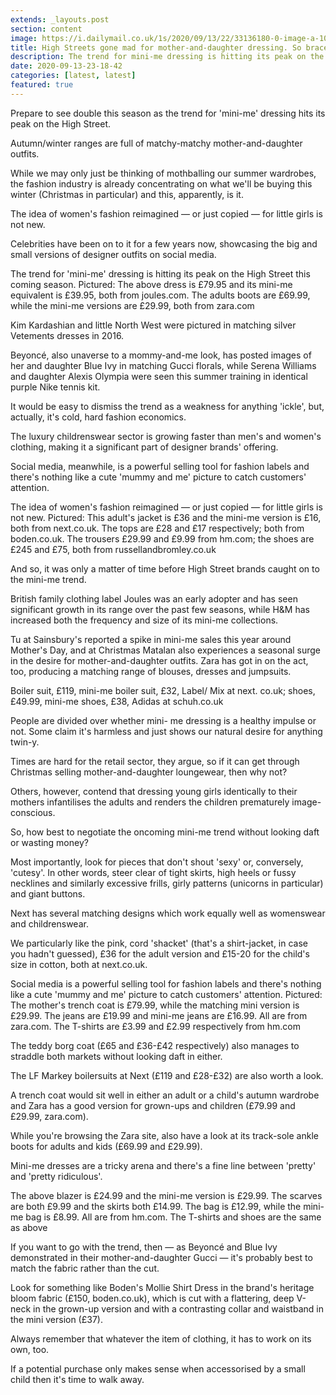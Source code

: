 ```yaml
---
extends: _layouts.post
section: content
image: https://i.dailymail.co.uk/1s/2020/09/13/22/33136180-0-image-a-10_1600034192895.jpg 
title: High Streets gone mad for mother-and-daughter dressing. So brace yourself for the MINI MES 
description: The trend for mini-me dressing is hitting its peak on the High Street. Autumn/winter ranges are full of matchy-matchy mother-and-daughter outfits. 
date: 2020-09-13-23-18-42 
categories: [latest, latest] 
featured: true 
--- 
```

Prepare to see double this season as the trend for 'mini-me' dressing hits its peak on the High Street. 

Autumn/winter ranges are full of matchy-matchy mother-and-daughter outfits.

While we may only just be thinking of mothballing our summer wardrobes, the fashion industry is already concentrating on what we'll be buying this winter (Christmas in particular) and this, apparently, is it.

The idea of women's fashion reimagined — or just copied — for little girls is not new.

Celebrities have been on to it for a few years now, showcasing the big and small versions of designer outfits on social media.

The trend for 'mini-me' dressing is hitting its peak on the High Street this coming season. Pictured: The above dress is £79.95 and its mini-me equivalent is £39.95, both from joules.com. The adults boots are £69.99, while the mini-me versions are £29.99, both from zara.com

Kim Kardashian and little North West were pictured in matching silver Vetements dresses in 2016. 

Beyoncé, also unaverse to a mommy-and-me look, has posted images of her and daughter Blue Ivy in matching Gucci florals, while Serena Williams and daughter Alexis Olympia were seen this summer training in identical purple Nike tennis kit.

It would be easy to dismiss the trend as a weakness for anything 'ickle', but, actually, it's cold, hard fashion economics. 

The luxury childrenswear sector is growing faster than men's and women's clothing, making it a significant part of designer brands' offering.

Social media, meanwhile, is a powerful selling tool for fashion labels and there's nothing like a cute 'mummy and me' picture to catch customers' attention.

The idea of women's fashion reimagined — or just copied — for little girls is not new. Pictured: This adult's jacket is £36 and the mini-me version is £16, both from next.co.uk. The tops are £28 and £17 respectively; both from boden.co.uk. The trousers £29.99 and £9.99 from hm.com; the shoes are £245 and £75, both from russellandbromley.co.uk

And so, it was only a matter of time before High Street brands caught on to the mini-me trend. 

British family clothing label Joules was an early adopter and has seen significant growth in its range over the past few seasons, while H&M has increased both the frequency and size of its mini-me collections.

Tu at Sainsbury's reported a spike in mini-me sales this year around Mother's Day, and at Christmas Matalan also experiences a seasonal surge in the desire for mother-and-daughter outfits. Zara has got in on the act, too, producing a matching range of blouses, dresses and jumpsuits.

Boiler suit, £119, mini-me boiler suit, £32, Label/ Mix at next. co.uk; shoes, £49.99, mini-me shoes, £38, Adidas at schuh.co.uk

People are divided over whether mini- me dressing is a healthy impulse or not. Some claim it's harmless and just shows our natural desire for anything twin-y. 

Times are hard for the retail sector, they argue, so if it can get through Christmas selling mother-and-daughter loungewear, then why not?

Others, however, contend that dressing young girls identically to their mothers infantilises the adults and renders the children prematurely image-conscious.

So, how best to negotiate the oncoming mini-me trend without looking daft or wasting money?

Most importantly, look for pieces that don't shout 'sexy' or, conversely, 'cutesy'. In other words, steer clear of tight skirts, high heels or fussy necklines and similarly excessive frills, girly patterns (unicorns in particular) and giant buttons.

Next has several matching designs which work equally well as womenswear and childrenswear. 

We particularly like the pink, cord 'shacket' (that's a shirt-jacket, in case you hadn't guessed), £36 for the adult version and £15-20 for the child's size in cotton, both at next.co.uk. 

Social media is a powerful selling tool for fashion labels and there's nothing like a cute 'mummy and me' picture to catch customers' attention. Pictured: The mother's trench coat is £79.99, while the matching mini version is £29.99. The jeans are £19.99 and mini-me jeans are £16.99. All are from zara.com. The T-shirts are £3.99 and £2.99 respectively from hm.com

The teddy borg coat (£65 and £36-£42 respectively) also manages to straddle both markets without looking daft in either. 

The LF Markey boilersuits at Next (£119 and £28-£32) are also worth a look.

A trench coat would sit well in either an adult or a child's autumn wardrobe and Zara has a good version for grown-ups and children (£79.99 and £29.99, zara.com). 

While you're browsing the Zara site, also have a look at its track-sole ankle boots for adults and kids (£69.99 and £29.99).

Mini-me dresses are a tricky arena and there's a fine line between 'pretty' and 'pretty ridiculous'. 

The above blazer is £24.99 and the mini-me version is £29.99. The scarves are both £9.99 and the skirts both £14.99. The bag is £12.99, while the mini-me bag is £8.99. All are from hm.com. The T-shirts and shoes are the same as above

If you want to go with the trend, then — as Beyoncé and Blue Ivy demonstrated in their mother-and-daughter Gucci — it's probably best to match the fabric rather than the cut.

Look for something like Boden's Mollie Shirt Dress in the brand's heritage bloom fabric (£150, boden.co.uk), which is cut with a flattering, deep V-neck in the grown-up version and with a contrasting collar and waistband in the mini version (£37).

Always remember that whatever the item of clothing, it has to work on its own, too. 

If a potential purchase only makes sense when accessorised by a small child then it's time to walk away.

